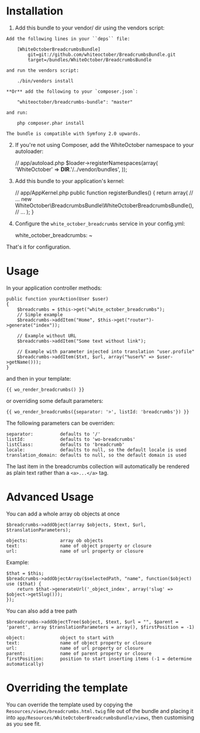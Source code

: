Installation
============

  1. Add this bundle to your vendor/ dir using the vendors script:

    Add the following lines in your ``deps`` file:

        [WhiteOctoberBreadcrumbsBundle]
            git=git://github.com/whiteoctober/BreadcrumbsBundle.git
            target=/bundles/WhiteOctober/BreadcrumbsBundle

    and run the vendors script:

        ./bin/vendors install

    **Or** add the following to your `composer.json`:

        "whiteoctober/breadcrumbs-bundle": "master"

    and run:

        php composer.phar install

    The bundle is compatible with Symfony 2.0 upwards.


  2. If you're not using Composer, add the WhiteOctober namespace to your autoloader:

        // app/autoload.php
        $loader->registerNamespaces(array(
            'WhiteOctober' => __DIR__.'/../vendor/bundles',
        ));

  3. Add this bundle to your application's kernel:

        // app/AppKernel.php
        public function registerBundles()
        {
            return array(
                // ...
                new WhiteOctober\BreadcrumbsBundle\WhiteOctoberBreadcrumbsBundle(),
                // ...
            );
        }

  4. Configure the `white_october_breadcrumbs` service in your config.yml:

        white_october_breadcrumbs: ~


That's  it for configuration.

Usage
=====

In your application controller methods:

    public function yourAction(User $user)
    {
        $breadcrumbs = $this->get("white_october_breadcrumbs");
        // Simple example
        $breadcrumbs->addItem("Home", $this->get("router")->generate("index"));

        // Example without URL
        $breadcrumbs->addItem("Some text without link");

        // Example with parameter injected into translation "user.profile"
        $breadcrumbs->addItem($txt, $url, array("%user%" => $user->getName()));
    }

and then in your template:

    {{ wo_render_breadcrumbs() }}

or overriding some default parameters:

    {{ wo_render_breadcrumbs({separator: '>', listId: 'breadcrumbs'}) }}

The following parameters can be overriden:

    separator:          defaults to '/'
    listId:             defaults to 'wo-breadcrumbs'
    listClass:          defaults to 'breadcrumb'
    locale:             defaults to null, so the default locale is used
    translation_domain: defaults to null, so the default domain is used
   
The last item in the breadcrumbs collection will automatically be rendered
as plain text rather than a `<a>...</a>` tag.

Advanced Usage
==============

You can add a whole array ob objects at once

    $breadcrumbs->addObject(array $objects, $text, $url, $translationParameters);

    objects:            array ob objects
    text:               name of object property or closure
    url:                name of url property or closure

Example:

    $that = $this;
    $breadcrumbs->addObjectArray($selectedPath, "name", function($object) use ($that) {
        return $that->generateUrl('_object_index', array('slug' => $object->getSlug()));
    });

You can also add a tree path

    $breadcrumbs->addObjectTree($object, $text, $url = "", $parent = 'parent', array $translationParameters = array(), $firstPosition = -1)

    object:             object to start with
    text:               name of object property or closure
    url:                name of url property or closure
    parent:             name of parent property or closure
    firstPosition:      position to start inserting items (-1 = determine automatically)

Overriding the template
=======================

You can override the template used by copying the
`Resources/views/breadcrumbs.html.twig` file out of the bundle and placing it
into `app/Resources/WhiteOctoberBreadcrumbsBundle/views`, then customising
as you see fit.
